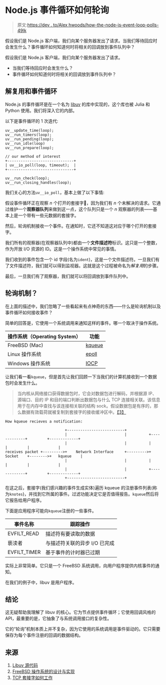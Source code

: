 # Node.js 事件循环如何轮询

> 原文:[https://dev . to/Alex hwoods/how-the-node-js-event-loop-polls-49lk](https://dev.to/alexhwoods/how-the-node-js-event-loop-polls-49lk)

假设我们是 Node.js 客户端，我们向某个服务器发出了请求。当我们等待回应时会发生什么？事件循环如何知道何时将相关的回调放到事件队列中？

假设我们是 Node.js 客户端，我们向某个服务器发出了请求。

*   当我们等待回应时会发生什么？
*   事件循环如何知道何时将相关的回调放到事件队列中？

## [](#demultiplexing-and-the-event-loop)解复用和事件循环

Node.js 的事件循环是在一个名为 [libuv](http://docs.libuv.org/en/v1.x/) 的库中实现的，这个库也被 Julia 和 Python 使用。我们将深入它的内部。

以下是事件循环的 1 次迭代:

```
uv__update_time(loop);
uv__run_timers(loop);
uv__run_pending(loop);
uv__run_idle(loop)
uv__run_prepare(loop);

// our method of interest
+------------------------------+
| uv__io_poll(loop, timeout);  |
+------------------------------+

uv__run_check(loop);
uv__run_closing_handles(loop); 
```

我们关心的方法`uv__io_poll`，基本上做了以下事情:

假设事件循环正在观察 *n* 个打开的套接字👀，因为我们有 *n* 个未解决的请求。它通过维护一个**观察器队列**来做到这一点，这个队列只是一个 *n* 观察器的列表——基本上是一个带有一些元数据的套接字。

然后，轮询机制接收一个事件。在通知时，它还不知道这对应于哪个打开的套接字。

我们所有的观察器(在观察器队列中)都由一个**文件描述符**标识。这只是一个整数，作为开放 I/O 资源的 ID。这是一个操作系统中常见的事情。

我们收到的事件包含一个 id 字段(名为`ident`)，这是一个文件描述符。一旦我们有了文件描述符，我们就可以得到监视器。这就是这个过程被命名为*解复用*的步骤。

最后，一旦我们有了观察器，我们就可以将回调放到事件队列中。

## [](#the-polling-mechanism)轮询机制？

在上面的描述中，我们忽略了一些看起来有点神奇的东西——什么是轮询机制以及事件循环如何接收事件？

简单的回答是，它使用一个系统调用来通知这样的事件。哪一个取决于操作系统。

| 操作系统（Operating System） | 功能 |
| --- | --- |
| FreeBSD (Mac) | [kqueue](https://en.wikipedia.org/wiki/Kqueue) |
| Linux 操作系统 | [epoll](https://en.wikipedia.org/wiki/Epoll) |
| Windows 操作系统 | [IOCP](https://docs.microsoft.com/en-us/windows/win32/fileio/i-o-completion-ports) |

让我们看一看`kqueue`，但是首先让我们回顾一下当我们的计算机接收到一个数据包时会发生什么。

> 当内核从网络接口获得数据包时，它会对数据包进行解码，并根据源 IP、源端口、目的 IP 和目的端口判断出数据包与什么 TCP 连接相关联。该信息用于在内存中查找与该连接相关联的结构 sock。假设数据包是有序的，那么数据有效载荷就被复制到套接字的接收缓冲区中。[【3】](#sources)

```
How kqueue recieves a notification:

                           +--------------------------+
                           |                          |          +-------------+         +-------------+   
                           |                          |          |             |         |             |   
receives packet +--------->+    Network Interface     +--------->+   Socket    +-------->+   kqueue    |   
                           |                          |          |             |         |             |   
                           |                          |          +-------------+         +-------------+   
                           +--------------------------+ 
```

在这之后，套接字(我们感兴趣的事件生成实体)遍历 kqueue 的注册事件列表(称为`knotes`)，并找到它所属的事件。过滤功能决定它是否值得报告。`kqueue`然后将它报告给用户程序。

下面是应用程序可能向`kqueue`注册的一些事件。

| 事件名称 | 跟踪操作 |
| --- | --- |
| EVFILT_READ | 描述符有要读取的数据 |
| 亵渎者 | 与描述符关联的异步 I/O 已完成 |
| EVFILT_TIMER | 基于事件的计时器已过期 |

实际上非常简单。它只是一个 FreeBSD 系统调用，向用户程序提供内核事件的通知。

在我们的例子中，libuv 是用户程序。

## [](#conclusion)结论

这无疑帮助我理解了 libuv 的核心。它为节点提供事件循环；它使用回调风格的 API，最重要的是，它抽象了与系统调用接口的复杂性。

它的“轮询”机制本质上并不复杂，因为它使用的系统调用是事件驱动的。它只需要保存为每个事件注册的回调的数据结构。

## [](#sources)来源

1.  [Libuv 源代码](https://github.com/libuv/libuv)
2.  [FreeBSD 操作系统的设计与实现](https://www.amazon.com/Design-Implementation-FreeBSD-Operating-System/dp/0201702452)
3.  [TCP 套接字如何工作](https://eklitzke.org/how-tcp-sockets-work)